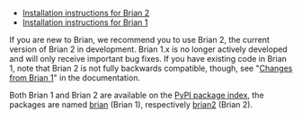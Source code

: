 <html><body><ul>
	<li><a href="http://brian2.readthedocs.org/en/latest/introduction/install.html">Installation instructions for Brian 2</a></li>
	<li><a href="http://brian.readthedocs.org/en/latest/installation.html">Installation instructions for Brian 1</a></li>
</ul>
If you are new to Brian, we recommend you to use Brian 2, the current version of Brian 2 in development. Brian 1.x is no longer actively developed and will only receive important bug fixes. If you have existing code in Brian 1, note that Brian 2 is not fully backwards compatible, though, see "<a href="http://brian2.readthedocs.org/en/latest/introduction/changes.html">Changes from Brian 1</a>" in the documentation.

Both Brian 1 and Brian 2 are available on the <a href="https://pypi.python.org/pypi">PyPI package index</a>, the packages are named <a href="https://pypi.python.org/pypi/brian">brian</a> (Brian 1), respectively <a href="https://pypi.python.org/pypi/Brian2">brian2</a> (Brian 2).

 </body></html>